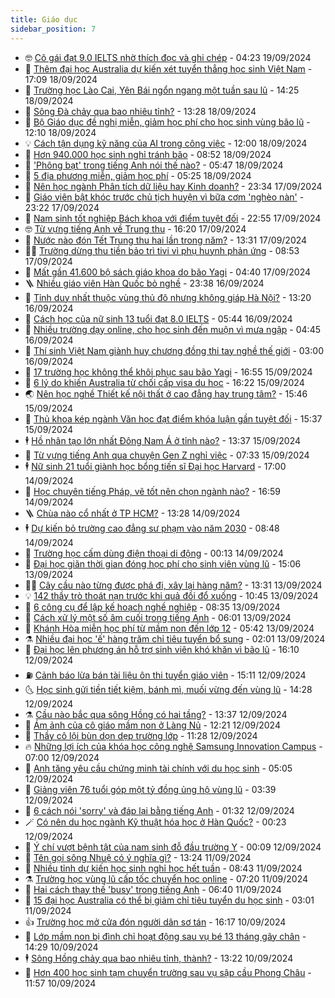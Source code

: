 ```yaml
---
title: Giáo dục
sidebar_position: 7
---
```


<!-- vnexpress-giao-duc:START -->
- 🤓 [Cô gái đạt 9.0 IELTS nhờ thích đọc và ghi chép](https://vnexpress.net/co-gai-dat-9-0-ielts-nho-thich-doc-va-ghi-chep-4793450.html) - 04:23 19/09/2024
- 🦆 [Thêm đại học Australia dự kiến xét tuyển thẳng học sinh Việt Nam](https://vnexpress.net/them-dai-hoc-australia-du-kien-xet-tuyen-thang-hoc-sinh-viet-nam-4794243.html) - 17:09 18/09/2024
- 🦩 [Trường học Lào Cai, Yên Bái ngổn ngang một tuần sau lũ](https://vnexpress.net/truong-hoc-lao-cai-yen-bai-ngon-ngang-mot-tuan-sau-lu-4794030.html) - 14:25 18/09/2024
- 🌮 [Sông Đà chảy qua bao nhiêu tỉnh?](https://vnexpress.net/song-da-chay-qua-bao-nhieu-tinh-4794293.html) - 13:28 18/09/2024
- 🔭 [Bộ Giáo dục đề nghị miễn, giảm học phí cho học sinh vùng bão lũ](https://vnexpress.net/bo-giao-duc-de-nghi-mien-giam-hoc-phi-cho-hoc-sinh-vung-bao-lu-4794418.html) - 12:10 18/09/2024
- 💡 [Cách tận dụng kỹ năng của AI trong công việc](https://vnexpress.net/cach-tan-dung-ky-nang-cua-ai-trong-cong-viec-4794374.html) - 12:00 18/09/2024
- 🥰 [Hơn 940.000 học sinh nghỉ tránh bão](https://vnexpress.net/hon-940-000-hoc-sinh-nghi-tranh-bao-4794333.html) - 08:52 18/09/2024
- 🐲 [&#39;Phông bạt&#39; trong tiếng Anh nói thế nào?](https://vnexpress.net/phong-bat-trong-tieng-anh-noi-the-nao-4794246.html) - 05:47 18/09/2024
- 🦒 [5 địa phương miễn, giảm học phí](https://vnexpress.net/5-dia-phuong-mien-giam-hoc-phi-4793509.html) - 05:25 18/09/2024
- 🦆 [Nên học ngành Phân tích dữ liệu hay Kinh doanh?](https://vnexpress.net/nen-hoc-nganh-phan-tich-du-lieu-hay-kinh-doanh-4793460.html) - 23:34 17/09/2024
- 🧰 [Giáo viên bật khóc trước chủ tịch huyện vì bữa cơm &#39;nghèo nàn&#39;](https://vnexpress.net/giao-vien-bat-khoc-truoc-chu-tich-huyen-vi-bua-com-ngheo-nan-4794022.html) - 23:22 17/09/2024
- 🐘 [Nam sinh tốt nghiệp Bách khoa với điểm tuyệt đối](https://vnexpress.net/nam-sinh-tot-nghiep-bach-khoa-voi-diem-tuyet-doi-4793964.html) - 22:55 17/09/2024
- 🤓 [Từ vựng tiếng Anh về Trung thu](https://vnexpress.net/tu-vung-tieng-anh-ve-trung-thu-4793489.html) - 16:20 17/09/2024
- 🧰 [Nước nào đón Tết Trung thu hai lần trong năm?](https://vnexpress.net/nuoc-nao-don-tet-trung-thu-hai-lan-trong-nam-4793989.html) - 13:31 17/09/2024
- 🧑‍💻 [Trường dừng thu tiền bảo trì tivi vì phụ huynh phản ứng](https://vnexpress.net/truong-dung-thu-tien-bao-tri-tivi-vi-phu-huynh-phan-ung-4793902.html) - 08:53 17/09/2024
- 🫶 [Mất gần 41.600 bộ sách giáo khoa do bão Yagi](https://vnexpress.net/mat-gan-41-600-bo-sach-giao-khoa-do-bao-yagi-4793779.html) - 04:40 17/09/2024
- 🪜 [Nhiều giáo viên Hàn Quốc bỏ nghề](https://vnexpress.net/nhieu-giao-vien-han-quoc-bo-nghe-4790685.html) - 23:38 16/09/2024
- 🎊 [Tỉnh duy nhất thuộc vùng thủ đô nhưng không giáp Hà Nội?](https://vnexpress.net/tinh-duy-nhat-thuoc-vung-thu-do-nhung-khong-giap-ha-noi-4793554.html) - 13:20 16/09/2024
- 🧐 [Cách học của nữ sinh 13 tuổi đạt 8.0 IELTS](https://vnexpress.net/cach-hoc-cua-nu-sinh-13-tuoi-dat-8-0-ielts-4792795.html) - 05:44 16/09/2024
- 🌈 [Nhiều trường dạy online, cho học sinh đến muộn vì mưa ngập](https://vnexpress.net/nhieu-truong-day-online-cho-hoc-sinh-den-muon-vi-mua-ngap-4793346.html) - 04:45 16/09/2024
- 🥰 [Thí sinh Việt Nam giành huy chương đồng thi tay nghề thế giới](https://vnexpress.net/thi-sinh-viet-nam-gianh-huy-chuong-dong-thi-tay-nghe-the-gioi-4793228.html) - 03:00 16/09/2024
- 🎡 [17 trường học không thể khôi phục sau bão Yagi](https://vnexpress.net/17-truong-hoc-khong-the-khoi-phuc-sau-bao-yagi-4793178.html) - 16:55 15/09/2024
- 🎊 [6 lý do khiến Australia từ chối cấp visa du học](https://vnexpress.net/6-ly-do-khien-australia-tu-choi-cap-visa-du-hoc-4793090.html) - 16:22 15/09/2024
- 🌏 [Nên học nghề Thiết kế nội thất ở cao đẳng hay trung tâm?](https://vnexpress.net/nen-hoc-nghe-thiet-ke-noi-that-o-cao-dang-hay-trung-tam-4793124.html) - 15:46 15/09/2024
- 🥸 [Thủ khoa kép ngành Văn học đạt điểm khóa luận gần tuyệt đối](https://vnexpress.net/thu-khoa-kep-nganh-van-hoc-dat-diem-khoa-luan-gan-tuyet-doi-4792638.html) - 15:37 15/09/2024
- 🕴 [Hồ nhân tạo lớn nhất Đông Nam Á ở tỉnh nào?](https://vnexpress.net/ho-nhan-tao-lon-nhat-dong-nam-a-o-tinh-nao-4793075.html) - 13:37 15/09/2024
- 💂 [Từ vựng tiếng Anh qua chuyện Gen Z nghỉ việc](https://vnexpress.net/tu-vung-tieng-anh-qua-chuyen-gen-z-nghi-viec-4792890.html) - 07:33 15/09/2024
- 🕴 [Nữ sinh 21 tuổi giành học bổng tiến sĩ Đại học Harvard](https://vnexpress.net/nu-sinh-21-tuoi-gianh-hoc-bong-tien-si-dai-hoc-harvard-4792824.html) - 17:00 14/09/2024
- 🌋 [Học chuyên tiếng Pháp, vẽ tốt nên chọn ngành nào?](https://vnexpress.net/hoc-chuyen-tieng-phap-ve-tot-nen-chon-nganh-nao-4765837.html) - 16:59 14/09/2024
- 🪜 [Chùa nào cổ nhất ở TP HCM?](https://vnexpress.net/chua-nao-co-nhat-o-tp-hcm-4784613.html) - 13:28 14/09/2024
- 🕴 [Dự kiến bỏ trường cao đẳng sư phạm vào năm 2030](https://vnexpress.net/du-kien-bo-truong-cao-dang-su-pham-vao-nam-2030-4792720.html) - 08:48 14/09/2024
- 🎃 [Trường học cấm dùng điện thoại di động](https://vnexpress.net/truong-hoc-cam-dung-dien-thoai-di-dong-4792514.html) - 00:13 14/09/2024
- 🦏 [Đại học giãn thời gian đóng học phí cho sinh viên vùng lũ](https://vnexpress.net/dai-hoc-gian-thoi-gian-dong-hoc-phi-cho-sinh-vien-vung-lu-4792669.html) - 15:06 13/09/2024
- 🧑‍🏫 [Cây cầu nào từng được phá đi, xây lại hàng năm?](https://vnexpress.net/cay-cau-nao-tung-duoc-pha-di-xay-lai-hang-nam-4790736.html) - 13:31 13/09/2024
- 💡 [142 thầy trò thoát nạn trước khi quả đồi đổ xuống](https://vnexpress.net/142-thay-tro-thoat-nan-truoc-khi-qua-doi-do-xuong-4792671.html) - 10:45 13/09/2024
- 🐎 [6 công cụ để lập kế hoạch nghề nghiệp](https://vnexpress.net/6-cong-cu-de-lap-ke-hoach-nghe-nghiep-4792538.html) - 08:35 13/09/2024
- 🧰 [Cách xử lý một số âm cuối trong tiếng Anh](https://vnexpress.net/cach-xu-ly-mot-so-am-cuoi-trong-tieng-anh-4792529.html) - 06:01 13/09/2024
- 🙉 [Khánh Hòa miễn học phí từ mầm non đến lớp 12](https://vnexpress.net/khanh-hoa-mien-hoc-phi-tu-mam-non-den-lop-12-4792510.html) - 05:42 13/09/2024
- ⚗️ [Nhiều đại học &#39;ế&#39; hàng trăm chỉ tiêu tuyển bổ sung](https://vnexpress.net/nhieu-dai-hoc-e-hang-tram-chi-tieu-tuyen-bo-sung-4791674.html) - 02:01 13/09/2024
- 🌝 [Đại học lên phương án hỗ trợ sinh viên khó khăn vì bão lũ](https://vnexpress.net/dai-hoc-len-phuong-an-ho-tro-sinh-vien-kho-khan-vi-bao-lu-4792053.html) - 16:10 12/09/2024
- ⛽️ [Cảnh báo lừa bán tài liệu ôn thi tuyển giáo viên](https://vnexpress.net/canh-bao-lua-ban-tai-lieu-on-thi-tuyen-giao-vien-4792248.html) - 15:11 12/09/2024
- 🌜 [Học sinh gửi tiền tiết kiệm, bánh mì, muối vừng đến vùng lũ](https://vnexpress.net/hoc-sinh-gui-tien-tiet-kiem-banh-mi-muoi-vung-den-vung-lu-4791706.html) - 14:28 12/09/2024
- ⚗️ [Cầu nào bắc qua sông Hồng có hai tầng?](https://vnexpress.net/cau-nao-bac-qua-song-hong-co-hai-tang-4792215.html) - 13:37 12/09/2024
- 🧰 [Ám ảnh của cô giáo mầm non ở Làng Nủ](https://vnexpress.net/am-anh-cua-co-giao-mam-non-o-lang-nu-4792208.html) - 12:21 12/09/2024
- 🤗 [Thầy cô lội bùn dọn dẹp trường lớp](https://vnexpress.net/thay-co-loi-bun-don-dep-truong-lop-4790649.html) - 11:28 12/09/2024
- 🔥 [Những lợi ích của khóa học công nghệ Samsung Innovation Campus](https://vnexpress.net/nhung-loi-ich-cua-khoa-hoc-cong-nghe-samsung-innovation-campus-4791812.html) - 07:00 12/09/2024
- 💪 [Anh tăng yêu cầu chứng minh tài chính với du học sinh](https://vnexpress.net/anh-tang-yeu-cau-chung-minh-tai-chinh-voi-du-hoc-sinh-4792020.html) - 05:05 12/09/2024
- 💂 [Giảng viên 76 tuổi góp một tỷ đồng ủng hộ vùng lũ](https://vnexpress.net/giang-vien-76-tuoi-gop-mot-ty-dong-ung-ho-vung-lu-4791914.html) - 03:39 12/09/2024
- 🌮 [6 cách nói &#39;sorry&#39; và đáp lại bằng tiếng Anh](https://vnexpress.net/6-cach-noi-sorry-va-dap-lai-bang-tieng-anh-4791923.html) - 01:32 12/09/2024
- 🪄 [Có nên du học ngành Kỹ thuật hóa học ở Hàn Quốc?](https://vnexpress.net/co-nen-du-hoc-nganh-ky-thuat-hoa-hoc-o-han-quoc-4791761.html) - 00:23 12/09/2024
- 🎡 [Ý chí vượt bệnh tật của nam sinh đỗ đầu trường Y](https://vnexpress.net/y-chi-vuot-benh-tat-cua-nam-sinh-do-dau-truong-y-4791848.html) - 00:09 12/09/2024
- 🌈 [Tên gọi sông Nhuệ có ý nghĩa gì?](https://vnexpress.net/ten-goi-song-nhue-co-y-nghia-gi-4791753.html) - 13:24 11/09/2024
- 🎊 [Nhiều tỉnh dự kiến học sinh nghỉ học hết tuần](https://vnexpress.net/nhieu-tinh-du-kien-hoc-sinh-nghi-hoc-het-tuan-4791588.html) - 08:43 11/09/2024
- ⚗️ [Trường học vùng lũ cấp tốc chuyển học online](https://vnexpress.net/truong-hoc-vung-lu-cap-toc-chuyen-hoc-online-4791611.html) - 07:20 11/09/2024
- 🌁 [Hai cách thay thế &#39;busy&#39; trong tiếng Anh](https://vnexpress.net/hai-cach-thay-the-busy-trong-tieng-anh-4791680.html) - 06:40 11/09/2024
- 🦏 [15 đại học Australia có thể bị giảm chỉ tiêu tuyển du học sinh](https://vnexpress.net/15-dai-hoc-australia-co-the-bi-giam-chi-tieu-tuyen-du-hoc-sinh-4791548.html) - 03:01 11/09/2024
- 👍 [Trường học mở cửa đón người dân sơ tán](https://vnexpress.net/truong-hoc-mo-cua-don-nguoi-dan-so-tan-4791300.html) - 16:17 10/09/2024
- 🌈 [Lớp mầm non bị đình chỉ hoạt động sau vụ bé 13 tháng gãy chân](https://vnexpress.net/lop-mam-non-bi-dinh-chi-hoat-dong-sau-vu-be-13-thang-gay-chan-4790414.html) - 14:29 10/09/2024
- 🕴 [Sông Hồng chảy qua bao nhiêu tỉnh, thành?](https://vnexpress.net/song-hong-chay-qua-bao-nhieu-tinh-thanh-4791338.html) - 13:22 10/09/2024
- 🧰 [Hơn 400 học sinh tạm chuyển trường sau vụ sập cầu Phong Châu](https://vnexpress.net/hon-400-hoc-sinh-tam-chuyen-truong-sau-vu-sap-cau-phong-chau-4791323.html) - 11:57 10/09/2024<!-- vnexpress-giao-duc:END -->
